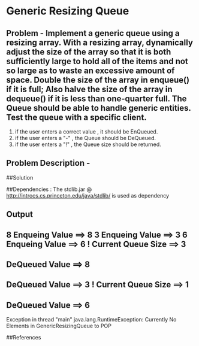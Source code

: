 # Generic Resizing Queue

##
## Problem - Implement a generic queue using a resizing array. With a resizing array, dynamically adjust the size of the array so that it is both sufficiently large to hold all of the items and not so large as to waste an excessive amount of space. Double the size of the array in enqueue() if it is full; Also halve the size of the array in dequeue() if it is less than one-quarter full. The Queue should be able to handle generic entities. Test the queue with a specific client.

 1. if the user enters a correct value , it should be EnQueued. 
 2. if the user enters a "-" , the Queue should be DeQueued.
 3. if the user enters a "!" , the Queue size should be returned.

## Problem Description -

##Solution

##Dependencies : The stdlib.jar @ http://introcs.cs.princeton.edu/java/stdlib/ is used as dependency

## Output

8
Enqueing Value ==> 8
3
Enqueing Value ==> 3
6
Enqueing Value ==> 6
!
Current Queue Size ==> 3
-
DeQueued Value ==> 8
-
DeQueued Value ==> 3
!
Current Queue Size ==> 1
-
DeQueued Value ==> 6
-
Exception in thread "main" java.lang.RuntimeException: Currently No Elements in GenericResizingQueue to POP 


##References